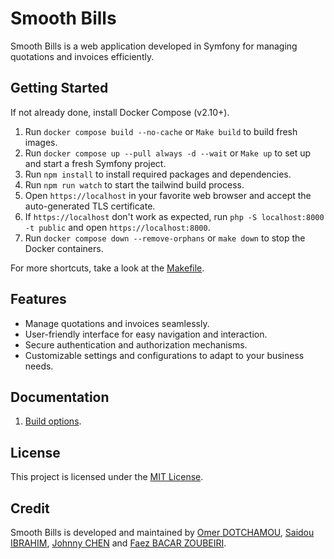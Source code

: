 # Smooth Bills

Smooth Bills is a web application developed in Symfony for managing quotations and invoices efficiently.

## Getting Started

If not already done, install Docker Compose (v2.10+).

1. Run `docker compose build --no-cache` or `Make build` to build fresh images.
2. Run `docker compose up --pull always -d --wait` or `Make up` to set up and start a fresh Symfony project.
3. Run `npm install` to install required packages and dependencies.
4. Run `npm run watch` to start the tailwind build process.
5. Open `https://localhost` in your favorite web browser and accept the auto-generated TLS certificate.
6. If `https://localhost` don't work as expected, run `php -S localhost:8000 -t public` and open `https://localhost:8000`.
7. Run `docker compose down --remove-orphans` or `make down` to stop the Docker containers.

For more shortcuts, take a look at the [Makefile](./Makefile).

## Features

-   Manage quotations and invoices seamlessly.
-   User-friendly interface for easy navigation and interaction.
-   Secure authentication and authorization mechanisms.
-   Customizable settings and configurations to adapt to your business needs.

## Documentation

1. [Build options](docs/build.md).

## License

This project is licensed under the [MIT License](LICENSE).

## Credit

Smooth Bills is developed and maintained by [Omer DOTCHAMOU](https://www.omerdotchamou.com), [Saidou IBRAHIM](https://github.com/isaidou), [Johnny CHEN](https://github.com/johnnyhelloworld) and [Faez BACAR ZOUBEIRI](https://github.com/FAEZ10).
